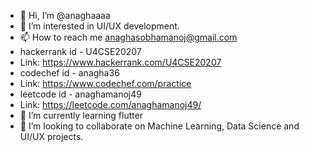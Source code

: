 - 👋 Hi, I’m @anaghaaaa
- 👀 I’m interested in UI/UX development.
- 📫 How to reach me anaghasobhamanoj@gmail.com
-  hackerrank id - U4CSE20207 
-  Link: https://www.hackerrank.com/U4CSE20207
-  codechef id - anagha36
-  Link: https://www.codechef.com/practice
-  leetcode id - anaghamanoj49
-  Link: https://leetcode.com/anaghamanoj49/
- 🌱 I’m currently learning flutter
- 💞️ I’m looking to collaborate on Machine Learning, Data Science and UI/UX projects.
<!---
anaghaaaa/anaghaaaa is a ✨ special ✨ repository because its `README.md` (this file) appears on your GitHub profile.
You can click the Preview link to take a look at your changes.
- 🌱 I’m currently learning ...
- 💞️ I’m looking to collaborate on ...
--->
